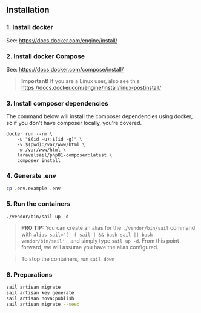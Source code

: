 ## Installation

### 1. Install docker

See: https://docs.docker.com/engine/install/

### 2. Install docker Compose

See: https://docs.docker.com/compose/install/

> **Important!** If you are a Linux user, also see this: https://docs.docker.com/engine/install/linux-postinstall/

### 3. Install composer dependencies

The command below will install the composer dependencies using docker, so if you don't have composer locally, you're
covered.

```shell
docker run --rm \
    -u "$(id -u):$(id -g)" \
    -v $(pwd):/var/www/html \
    -w /var/www/html \
    laravelsail/php81-composer:latest \
    composer install
```

### 4. Generate .env 
```sh
cp .env.example .env
```
### 5. Run the containers

```
./vendor/bin/sail up -d
```

> **PRO TIP:** You can create an alias for the `./vendor/bin/sail` command
> with `alias sail='[ -f sail ] && bash sail || bash vendor/bin/sail'
`, and simply type `sail up -d`. From this point forward, we will assume you have the alias configured.

> To stop the containers, run `sail down`

### 6. Preparations

```sh
sail artisan migrate
sail artisan key:generate
sail artisan nova:publish
sail artisan migrate --seed
```
